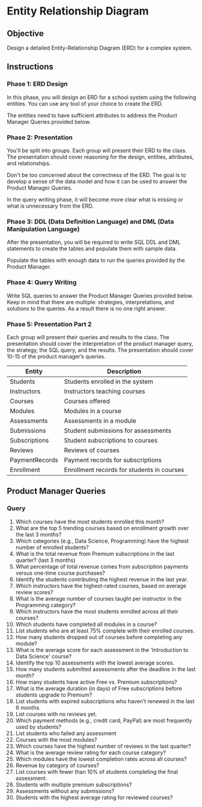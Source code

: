 # Entity Relationship Diagram

## Objective

Design a detailed Entity-Relationship Diagram (ERD) for a complex system.

## Instructions

### Phase 1: ERD Design

In this phase, you will design an ERD for a school system using the following entities. You can use any tool of your choice to create the ERD.

The entities need to have sufficient attributes to address the Product Manager Queries provided below.

### Phase 2: Presentation

You'll be split into groups. Each group will present their ERD to the class. The presentation should cover reasoning for the design, entities, attributes, and relationships.

Don't be too concerned about the correctness of the ERD. The goal is to develop a sense of the data model and how it can be used to answer the Product Manager Queries.

In the query writing phase, it will become more clear what is missing or what is unnecessary from the ERD.

### Phase 3: DDL (Data Definition Language) and DML (Data Manipulation Language)

After the presentation, you will be required to write SQL DDL and DML statements to create the tables and populate them with sample data.

Populate the tables with enough data to run the queries provided by the Product Manager.

### Phase 4: Query Writing

Write SQL queries to answer the Product Manager Queries provided below. Keep in mind that there are multiple: strategies, interpretations, and solutions to the queries. As a result there is no one right answer.

### Phase 5: Presentation Part 2

Each group will present their queries and results to the class. The presentation should cover the interpretation of the product manager query, the strategy, the SQL query, and the results. The presentation should cover 10-15 of the product manager’s queries.

| Entity         | Description                                |
| -------------- | ------------------------------------------ |
| Students       | Students enrolled in the system            |
| Instructors    | Instructors teaching courses               |
| Courses        | Courses offered                            |
| Modules        | Modules in a course                        |
| Assessments    | Assessments in a module                    |
| Submissions    | Student submissions for assessments        |
| Subscriptions  | Student subscriptions to courses           |
| Reviews        | Reviews of courses                         |
| PaymentRecords | Payment records for subscriptions          |
| Enrollment     | Enrollment records for students in courses |

## Product Manager Queries

### Query

1. Which courses have the most students enrolled this month?
2. What are the top 5 trending courses based on enrollment growth over the last 3 months?
3. Which categories (e.g., Data Science, Programming) have the highest number of enrolled students?
4. What is the total revenue from Premium subscriptions in the last quarter? (last 3 months)
5. What percentage of total revenue comes from subscription payments versus one-time course purchases?
6. Identify the students contributing the highest revenue in the last year.
7. Which instructors have the highest-rated courses, based on average review scores?
8. What is the average number of courses taught per instructor in the Programming category?
9. Which instructors have the most students enrolled across all their courses?
10. Which students have completed all modules in a course?
11. List students who are at least 75% complete with their enrolled courses.
12. How many students dropped out of courses before completing any module?
13. What is the average score for each assessment in the 'Introduction to Data Science' course?
14. Identify the top 10 assessments with the lowest average scores.
15. How many students submitted assessments after the deadline in the last month?
16. How many students have active Free vs. Premium subscriptions?
17. What is the average duration (in days) of Free subscriptions before students upgrade to Premium?
18. List students with expired subscriptions who haven’t renewed in the last 6 months.
19. List courses with no reviews yet.
20. Which payment methods (e.g., credit card, PayPal) are most frequently used by students?
21. List students who failed any assessment
22. Courses with the most modules?
23. Which courses have the highest number of reviews in the last quarter?
24. What is the average review rating for each course category?
25. Which modules have the lowest completion rates across all courses?
26. Revenue by category of courses?
27. List courses with fewer than 10% of students completing the final assessment.
28. Students with multiple premium subscriptions?
29. Assessments without any submissions?
30. Students with the highest average rating for reviewed courses?
